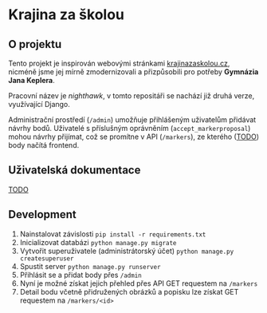 # Krajina za školou

## O projektu
Tento projekt je inspirován webovými stránkami [krajinazaskolou.cz](https://www.krajinazaskolou.cz/), nicméně jsme jej mírně zmodernizovali a přizpůsobili pro potřeby **Gymnázia Jana Keplera**.

Pracovní název je *nighthawk*, v tomto repositáři se nachází již druhá verze, využívající Django.

Administrační prostředí (`/admin`) umožňuje přihlášeným uživatelům přidávat návrhy bodů. Uživatelé s příslušným oprávněním (`accept_markerproposal`) mohou návrhy přijímat, což se promítne v API (`/markers`), ze kterého ([TODO](https://taiga.k4r.dev/project/x/task/130)) body načítá frontend.

## Uživatelská dokumentace
[TODO](https://taiga.k4r.dev/project/x/us/118)


## Development
1. Nainstalovat závislosti `pip install -r requirements.txt`
2. Inicializovat databázi `python manage.py migrate`
3. Vytvořit superuživatele (administrátorský účet) `python manage.py createsuperuser`
4. Spustit server `python manage.py runserver`
5. Přihlásit se a přidat body přes `/admin`
6. Nyní je možné získat jejich přehled přes API GET requestem na `/markers`
7. Detail bodu včetně přidružených obrázků a popisku lze získat GET requestem na `/markers/<id>`
